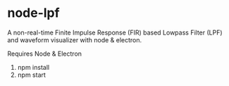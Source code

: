 # node-lpf

A non-real-time Finite Impulse Response (FIR) based Lowpass Filter (LPF) and waveform visualizer with node & electron.

Requires Node & Electron
  1. npm install
  2. npm start
